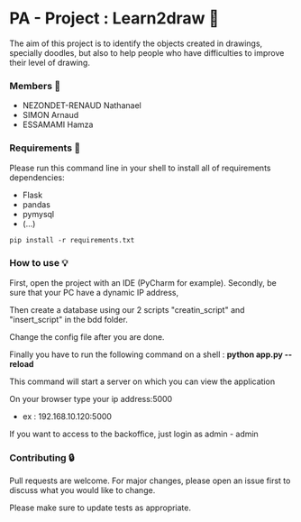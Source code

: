 # **PA - Project : Learn2draw** :art:

The aim of this project is to identify the objects created in drawings, specially doodles, 
but also to help people who have difficulties to improve their level of
drawing.  

### **Members** :construction_worker:
- NEZONDET-RENAUD Nathanael
- SIMON Arnaud
- ESSAMAMI Hamza

### **Requirements** :rotating_light:

Please run this command line in your shell to install all of 
requirements dependencies:
- Flask
- pandas
- pymysql
- (...)

```md
pip install -r requirements.txt
```

### **How to use** :bulb:

First, open the project with an IDE (PyCharm for example). 
Secondly, be sure that your PC have a dynamic IP address,

Then create a database using our 2 scripts "creatin_script" and "insert_script"
in the bdd folder.

Change the config file after you are done.

Finally you have to run the following command on a shell :
**python app.py --reload**

This command will start a server on which you can view the application

On your browser type your ip address:5000
- ex : 192.168.10.120:5000

If you want to access to the backoffice, just login as admin - admin

### **Contributing** :lock:
Pull requests are welcome. For major changes, please open an issue first 
to discuss what you would like to change.

Please make sure to update tests as appropriate.